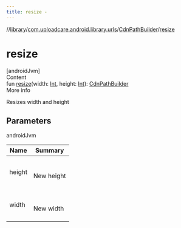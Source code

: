 ```yaml
---
title: resize -
---
```

//[library](../../index.md)/[com.uploadcare.android.library.urls](../index.md)/[CdnPathBuilder](index.md)/[resize](resize.md)



# resize  
[androidJvm]  
Content  
fun [resize](resize.md)(width: [Int](https://kotlinlang.org/api/latest/jvm/stdlib/kotlin/-int/index.html), height: [Int](https://kotlinlang.org/api/latest/jvm/stdlib/kotlin/-int/index.html)): [CdnPathBuilder](index.md)  
More info  


Resizes width and height



## Parameters  
  
androidJvm  
  
|  Name|  Summary| 
|---|---|
| <a name="com.uploadcare.android.library.urls/CdnPathBuilder/resize/#kotlin.Int#kotlin.Int/PointingToDeclaration/"></a>height| <a name="com.uploadcare.android.library.urls/CdnPathBuilder/resize/#kotlin.Int#kotlin.Int/PointingToDeclaration/"></a><br><br>New height<br><br>
| <a name="com.uploadcare.android.library.urls/CdnPathBuilder/resize/#kotlin.Int#kotlin.Int/PointingToDeclaration/"></a>width| <a name="com.uploadcare.android.library.urls/CdnPathBuilder/resize/#kotlin.Int#kotlin.Int/PointingToDeclaration/"></a><br><br>New width<br><br>
  
  



